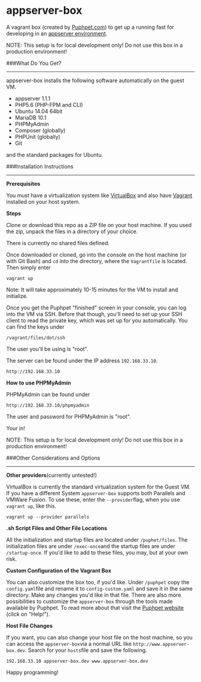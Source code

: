 # appserver-box 

A vagrant box (created by [Puphpet.com](https://puphpet.com/)) to get up a running fast for developing in an [appserver environment](http://appserver.io).

NOTE: This setup is for local development only! Do not use this box in a production environment!

###What Do You Get?
___


appserver-box installs the following software automatically on the guest VM.

- appserver 1.1.1
- PHP5.6 (PHP-FPM and CLI)
- Ubuntu 14.04 64bit
- MariaDB 10.1
- PHPMyAdmin
- Composer (globally)
- PHPUnit (globally)
- Git

and the standard packages for Ubuntu.

###Installation Instructions
____

**Prerequisites**

You must have a virtualization system like [VirtualBox](https://www.virtualbox.org/) and also have [Vagrant](https://www.vagrantup.com/) installed on your host system.

**Steps**

Clone or download this repo as a ZIP file on your host machine. If you used the zip, unpack the files in a directory of your choice. 

There is currently no shared files defined.

Once downloaded or cloned, go into the console on the host machine (or with Git Bash) and `cd` into the directory, where the `Vagrantfile` is located. Then simply enter 

`vagrant up`

Note: It will take approximately 10-15 minutes for the VM to install and initialize. 

Once you get the Puphpet "finished" screen in your console, you can log into the VM via SSH. Before that though, you'll need to set up your SSH client to read the private key, which was set up for you automatically. You can find the keys under 

`/vagrant/files/dot/ssh`

The user you'll be using is "root". 

The server can be found under the IP address `192.168.33.10`. 
```
http://192.168.33.10
``` 
**How to use PHPMyAdmin**

PHPMyAdmin can be found under 

```
http://192.168.33.10/phpmyadmin
``` 

The user and password for PHPMyAdmin is "root".

Your in!

NOTE: This setup is for local development only! Do not use this box in a production environment!

###Other Considerations and Options
_____

**Other providers**(currently untested!)

VirtualBox is currently the standard virtualization system for the Guest VM. If you have a different System `appserver-box` supports both Parallels and VMWare Fusion. To use these, enter the `--provider`flag, when you use `vagrant up`, like this.

`vagrant up --provider parallels`

**.sh Script Files and Other File Locations**

All the initialization and startup files are located under `/puphet/files`. The initialization files are under `/exec-once`and the startup files are under `/startup-once`. If you'd like to add to these files, you may, but at your own risk.

**Custom Configuration of the Vagrant Box**

You can also customize the box too, if you'd like. Under `/puphpet` copy the `config.yaml`file and rename it to `config-custom.yaml` and save it in the same directory. Make any changes you'd like in that file. There are also more possibilities to customize the `appserver-box` through the tools made available by Puphpet. To read more about that visit the [Puphpet website](https://puphpet.com/) (click on "Help!").

**Host File Changes**

If you want, you can also change your host file on the host machine, so you can access the `appserver-box`via a normal URL like `http://www.appserver-box.dev`. Search for your `hosts`file and save the following.

`192.168.33.10 appserver-box.dev www.appserver-box.dev`



Happy programming!
